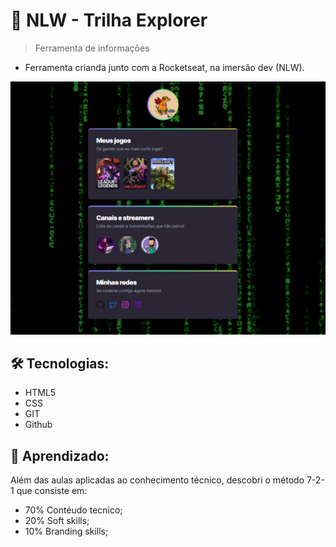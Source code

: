 # 🚀 NLW - Trilha Explorer

> Ferramenta de informações

- Ferramenta crianda junto com a Rocketseat, na imersão dev (NLW).

![Imagem do projeto](./nlw.png)

## 🛠️ Tecnologias:

- HTML5
- CSS
- GIT
- Github

## 📖 Aprendizado:

Além das aulas aplicadas ao conhecimento técnico, descobri o método 7-2-1 que consiste em:

- 70% Contéudo tecnico;
- 20% Soft skills;
- 10% Branding skills;
